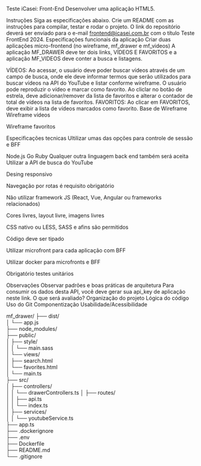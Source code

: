 Teste iCasei: Front-End
Desenvolver uma aplicação HTML5.

Instruções
Siga as especificações abaixo.
Crie um README com as instruções para compilar, testar e rodar o projeto.
O link do repositório deverá ser enviado para o e-mail frontend@icasei.com.br com o título Teste FrontEnd 2024.
Especificações funcionais da aplicação
Criar duas aplicações micro-frontend (no wireframe, mf_drawer e mf_videos) A aplicação MF_DRAWER deve ter dois links, VÍDEOS E FAVORITOS e a aplicação MF_VIDEOS deve conter a busca e listagens.

VÍDEOS:
Ao acessar, o usuário deve poder buscar vídeos através de um campo de busca, onde ele deve informar termos que serão utilizados para buscar vídeos na API do YouTube e listar conforme wireframe.
O usuário pode reproduzir o vídeo e marcar como favorito.
Ao cliclar no botão de estrela, deve adicionar/remover da lista de favoritos e alterar o contador de total de vídeos na lista de favoritos.
FAVORITOS:
Ao clicar em FAVORITOS, deve exibir a lista de vídeos marcados como favorito.
Base de Wireframe
Wireframe vídeos

Wireframe favoritos

Especificações tecnicas
Ultilizar umas das opções para controle de sessão e BFF

Node.js
Go
Ruby
Qualquer outra linguagem back end também será aceita
Utilizar a API de busca do YouTube

Desing responsivo

Navegação por rotas é requisito obrigatório

Não utilizar framework JS (React, Vue, Angular ou frameworks relacionados)

Cores livres, layout livre, imagens livres

CSS nativo ou LESS, SASS e afins são permitidos

Código deve ser tipado

Utilizar microfront para cada aplicação com BFF

Utilizar docker para microfronts e BFF

Obrigatório testes unitários

Observações
Observar padrões e boas práticas de arquitetura
Para consumir os dados desta API, você deve gerar sua api_key de aplicação neste link.
O que será avaliado?
Organização do projeto
Lógica do código
Uso do Git
Componentização
Usabilidade/Acessibilidade


mf_drawer/
├── dist/                       
│   └── app.js                 
├── node_modules/              
├── public/                    
│   ├── style/                 
│   │   └── main.sass           
│   └── views/                  
│       ├── search.html        
│       └── favorites.html      
│       └── main.ts    
├── src/                        
│   ├── controllers/            
│   │   └── drawerControllers.ts
│   ├── routes/                 
│   │   ├── api.ts           
│   │   └── index.ts           
│   ├── services/               
│   │   └── youtubeService.ts   
├── app.ts                  
├── .dockerignore               
├── .env                        
├── Dockerfile                 
├── README.md              
└── .gitignore               